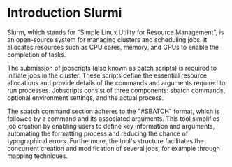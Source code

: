 # Introduction Slurmi 

Slurm, which stands for "Simple Linux Utility for Resource Management", is an open-source system for managing clusters and scheduling jobs. It allocates resources such as CPU cores, memory, and GPUs to enable the completion of tasks. 

The submission of jobscripts  (also known as batch scripts) is required to initiate jobs in the cluster. These scripts define the essential resource allocations and provide details of the commands and arguments required to run processes. Jobscripts consist of three components: sbatch commands, optional environment settings, and the actual process.

The sbatch command section adheres to the "#SBATCH" format, which is followed by a command and its associated arguments. This tool simplifies job creation by enabling users to define key information and arguments, automating the formatting process and reducing the chance of typographical errors. Furthermore, the tool's structure facilitates the concurrent creation and modification of several jobs, for example through mapping techniques.
